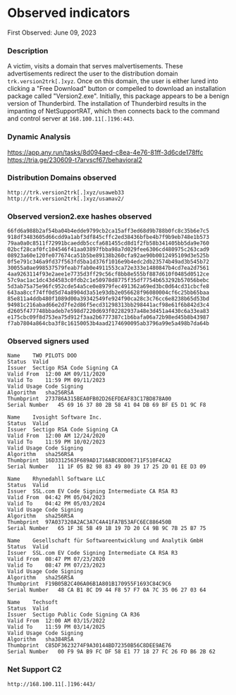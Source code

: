 # Observed indicators

First Observed: June 09, 2023

### Description

A victim, visits a domain that serves malvertisements. These advertisements redirect the user to the distribution domain `trk.version2trk[.]xyz`. Once on this domain, the user is either lured into clicking a "Free Download" button or compelled to download an installation package called "Version2.exe". Initially, this package appears to be a benign version of Thunderbird. The installation of Thunderbird results in the impanting of NetSupportRAT, which then connects back to the command and control server at `168.100.11[.]196:443`.

### Dynamic Analysis

https://app.any.run/tasks/8d094aed-c8ea-4e76-81ff-3d6cde178ffc  
https://tria.ge/230609-t7arvscf67/behavioral2  

### Distribution Domains observed

```
http://trk.version2trk[.]xyz/usaweb33
http://trk.version2trk[.]xyz/usamav2/
```

### Observed version2.exe hashes observed

```
66fd6a988b2af54ba04b4edde9799cb2ca15aff3ed68d9b788b0fc8c35b6e7c5
918df3483605d66cdd9a1abf3df845cffc2ed38436bfbe4b7f9b9eb748e1b573
79aa0a0c8511f72991bcaeddb5ccfa681455cd8d1f2fb58b341405bb5da9e760
02bcf28caf0fc104546f41aa03897fbba98a7d029fee6306cd480975c263cad9
08923a60e120fe077674ca51b5be89138b260cfa92ae90b0012495109d3e525b
0f5e791c346a9fd37f563fd5ba1d376f1016e9b4edc2db23574b49ad3b545b72
30055a0ae998537579feab7fab0e4911553ca72e333e1480847b4cd7ea2d7561
4aa9263114f93e2aee1e7735d3ff29c56cf8bb8e555bf887d610f0485d0512ce
57c9ac1ac1dc43d4583c0fdb2c1e50978d8775f35df7754b653292b57056bebc
5d3ab75a75e96fc952cde54a5ce0e8979fec491362a69ed3bc0d64cd31cbcfe8
643aa8ccf74ff0d5d74a8904d3a51e93db2e056628f96080004cf6c25bb65baa
85e811a4ddb480f1089d00a39342549fe924f90ca28c3c76cc6e8238b65d53bd
94981c216abad66e2d7fe2d86f5ecd31298313bb298441acf98e61f6b842d3c4
d2605f477748bbadeb7e598d7220d693f02282937a48e3d451a4430c6a33ea83
e175cbc09f8d753ea75d912f3aa2b6777387c1b6bafa06a72b98ed45b8b43987
f7ab7804a864cba3f8c16150053b4aad2174690095ab3796a99e5a498b7da64b
```

### Observed signers used

```
Name	TWO PILOTS DOO
Status	Valid
Issuer	Sectigo RSA Code Signing CA
Valid From	12:00 AM 09/11/2020
Valid To	11:59 PM 09/11/2023
Valid Usage	Code Signing
Algorithm	sha256RSA
Thumbprint	273786A315BEA0FB02D26EFDEAF83C17BD878A00
Serial Number	45 69 16 37 80 2B 58 41 04 DB 69 BF E5 D1 9C F8

Name	Ivosight Software Inc.
Status	Valid
Issuer	Sectigo RSA Code Signing CA
Valid From	12:00 AM 12/24/2020
Valid To	11:59 PM 10/02/2023
Valid Usage	Code Signing
Algorithm	sha256RSA
Thumbprint	16D3312563F689AD1716ABC8DD0E711F510F4CA2
Serial Number	11 1F 05 B2 98 83 49 80 39 17 25 2D 01 EE D3 09

Name	Rhynedahll Software LLC
Status	Valid
Issuer	SSL.com EV Code Signing Intermediate CA RSA R3
Valid From	04:42 PM 05/04/2023
Valid To	04:42 PM 05/03/2024
Valid Usage	Code Signing
Algorithm	sha256RSA
Thumbprint	97A037320A2AC3A7C4A41FA7B53AFC6EC886450B
Serial Number	65 1F 3E 5B 49 1B 19 7D 20 C4 9B 9C 7B 25 B7 75

Name	Gesellschaft für Softwareentwicklung und Analytik GmbH
Status	Valid
Issuer	SSL.com EV Code Signing Intermediate CA RSA R3
Valid From	08:47 PM 07/23/2020
Valid To	08:47 PM 07/23/2023
Valid Usage	Code Signing
Algorithm	sha256RSA
Thumbprint	F19B05B2C406A06B1A801B170955F1693C84C9C6
Serial Number	48 CA B1 8C D9 44 F8 57 F7 0A 7C 35 06 27 03 64

Name	Techsoft
Status	Valid
Issuer	Sectigo Public Code Signing CA R36
Valid From	12:00 AM 03/15/2022
Valid To	11:59 PM 03/14/2025
Valid Usage	Code Signing
Algorithm	sha384RSA
Thumbprint	C85DF3623274F9A30144BD72350B56C8DEE9AE76
Serial Number	00 F9 9A B9 FC DF 58 E1 77 18 27 FC 26 FD B6 2B 62
```

### Net Support C2

```
http://168.100.11[.]196:443/
```
